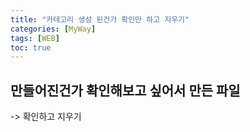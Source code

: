 ```yaml
---
title: "카테고리 생성 된건가 확인만 하고 지우기"
categories: [MyWay]
tags: [WEB]
toc: true
---
```


## 만들어진건가 확인해보고 싶어서 만든 파일
-> 확인하고 지우기
